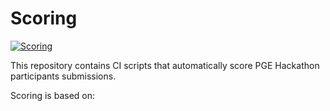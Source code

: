 # Scoring

[![Scoring](https://github.com/PGEHackathon/scoring/actions/workflows/main.yml/badge.svg)](https://github.com/PGEHackathon/scoring/actions/workflows/main.yml)

This repository contains CI scripts that automatically score PGE Hackathon
participants submissions.

Scoring is based on:
